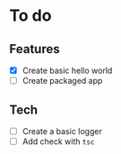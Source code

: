 # To do

## Features

- [x] Create basic hello world
- [ ] Create packaged app

## Tech

- [ ] Create a basic logger
- [ ] Add check with `tsc`
